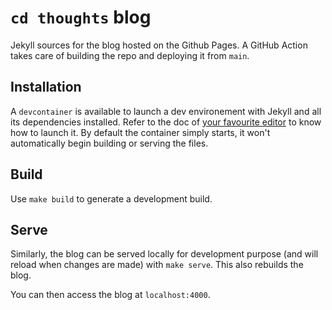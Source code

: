# `cd thoughts` blog 

Jekyll sources for the blog hosted on the Github Pages. A GitHub Action takes care of building the repo and deploying it from `main`.

## Installation

A `devcontainer` is available to launch a dev environement with Jekyll and all its dependencies installed. Refer to the doc of [your favourite editor](https://containers.dev/supporting) to know how to launch it.
By default the container simply starts, it won't automatically begin building or serving the files.

## Build

Use `make build` to generate a development build.

## Serve

Similarly, the blog can be served locally for development purpose (and will reload when changes are made) with `make serve`. This also rebuilds the blog.

You can then access the blog at `localhost:4000`.
